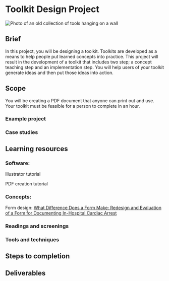 # Toolkit Design Project
![Photo of an old collection of tools hanging on a wall](https://unsplash.it/3000/1500?image=284)
## Brief
In this project, you will be designing a toolkit. Toolkits are developed as a means to help people put learned concepts into practice. This project will result in the development of a toolkit that includes two step; a concept teaching step and an implementation step. You will help users of your toolkit generate ideas and then put those ideas into action.

## Scope
You will be creating a PDF document that anyone can print out and use.
Your toolkit must be feasible for a person to complete in an hour.

### Example project


### Case studies

## Learning resources
### Software:
Illustrator tutorial

PDF creation tutorial

### Concepts:
Form design: [What Difference Does a Form Make: Redesign and Evaluation of a Form for Documenting In-Hospital Cardiac Arrest](https://digital.lib.washington.edu/researchworks/bitstream/handle/1773/22800/Au_washington_0250E_11500.pdf?sequence=1)



### Readings and screenings
### Tools and techniques
## Steps to completion
## Deliverables